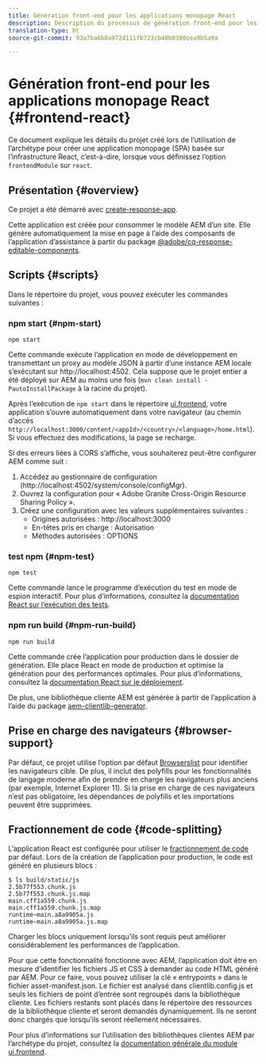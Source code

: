 ```yaml
---
title: Génération front-end pour les applications monopage React
description: Description du processus de génération front-end pour les projets d’application monopage React
translation-type: ht
source-git-commit: 93a7ba6b8a972d111fb723cb40b0380cea9b5a9a

---
```



# Génération front-end pour les applications monopage React {#frontend-react}

Ce document explique les détails du projet créé lors de l’utilisation de l’archétype pour créer une application monopage (SPA) basée sur l’infrastructure React, c’est-à-dire, lorsque vous définissez l’option `frontendModule` sur `react`.

## Présentation {#overview}

Ce projet a été démarré avec [create-response-app](https://github.com/facebook/create-react-app).

Cette application est créée pour consommer le modèle AEM d’un site. Elle génère automatiquement la mise en page à l’aide des composants de l’application d’assistance à partir du package [@adobe/cq-response-editable-components](https://www.npmjs.com/package/@adobe/cq-react-editable-components).

## Scripts {#scripts}

Dans le répertoire du projet, vous pouvez exécuter les commandes suivantes :

### npm start {#npm-start}

```
npm start
```

Cette commande exécute l’application en mode de développement en transmettant un proxy au modèle JSON à partir d’une instance AEM locale s’exécutant sur http://localhost:4502. Cela suppose que le projet entier a été déployé sur AEM au moins une fois (`mvn clean install -PautoInstallPackage` à la racine du projet).

Après l’exécution de `npm start` dans le répertoire [ui.frontend](uifrontend.md), votre application s’ouvre automatiquement dans votre navigateur (au chemin d’accès `http://localhost:3000/content/<appId>/<country>/<language>/home.html`). Si vous effectuez des modifications, la page se recharge.

Si des erreurs liées à CORS s’affiche, vous souhaiterez peut-être configurer AEM comme suit :

1. Accédez au gestionnaire de configuration (http://localhost:4502/system/console/configMgr).
1. Ouvrez la configuration pour « Adobe Granite Cross-Origin Resource Sharing Policy ».
1. Créez une configuration avec les valeurs supplémentaires suivantes :
   * Origines autorisées : http://localhost:3000
   * En-têtes pris en charge : Autorisation
   * Méthodes autorisées : OPTIONS

### test npm {#npm-test}

```
npm test
```

Cette commande lance le programme d’exécution du test en mode de espion interactif. Pour plus d’informations, consultez la [documentation React sur l’exécution des tests](https://facebook.github.io/create-react-app/docs/running-tests).

### npm run build {#npm-run-build}

```
npm run build
```

Cette commande crée l’application pour production dans le dossier de génération. Elle place React en mode de production et optimise la génération pour des performances optimales. Pour plus d’informations, consultez la [documentation React sur le déploiement](https://facebook.github.io/create-react-app/docs/deployment).

De plus, une bibliothèque cliente AEM est générée à partir de l’application à l’aide du package [aem-clientlib-generator](https://github.com/wcm-io-frontend/aem-clientlib-generator).

## Prise en charge des navigateurs {#browser-support}

Par défaut, ce projet utilise l’option par défaut [Browserslist](https://github.com/browserslist/browserslist) pour identifier les navigateurs cible. De plus, il inclut des polyfills pour les fonctionnalités de langage moderne afin de prendre en charge les navigateurs plus anciens (par exemple, Internet Explorer 11). Si la prise en charge de ces navigateurs n’est pas obligatoire, les dépendances de polyfills et les importations peuvent être supprimées.

## Fractionnement de code {#code-splitting}

L’application React est configurée pour utiliser le [fractionnement de code](https://webpack.js.org/guides/code-splitting) par défaut. Lors de la création de l’application pour production, le code est généré en plusieurs blocs :

```
$ ls build/static/js
2.5b77f553.chunk.js
2.5b77f553.chunk.js.map
main.cff1a559.chunk.js
main.cff1a559.chunk.js.map
runtime~main.a8a9905a.js
runtime~main.a8a9905a.js.map
```

Charger les blocs uniquement lorsqu’ils sont requis peut améliorer considérablement les performances de l’application.

Pour que cette fonctionnalité fonctionne avec AEM, l’application doit être en mesure d’identifier les fichiers JS et CSS à demander au code HTML généré par AEM. Pour ce faire, vous pouvez utiliser la clé « entrypoints » dans le fichier asset-manifest.json. Le fichier est analysé dans clientlib.config.js et seuls les fichiers de point d’entrée sont regroupés dans la bibliothèque cliente. Les fichiers restants sont placés dans le répertoire des ressources de la bibliothèque cliente et seront demandés dynamiquement. Ils ne seront donc chargés que lorsqu’ils seront réellement nécessaires.

Pour plus d’informations sur l’utilisation des bibliothèques clientes AEM par l’archétype du projet, consultez la [documentation générale du module ui.frontend](uifrontend.md#clientlibs).
